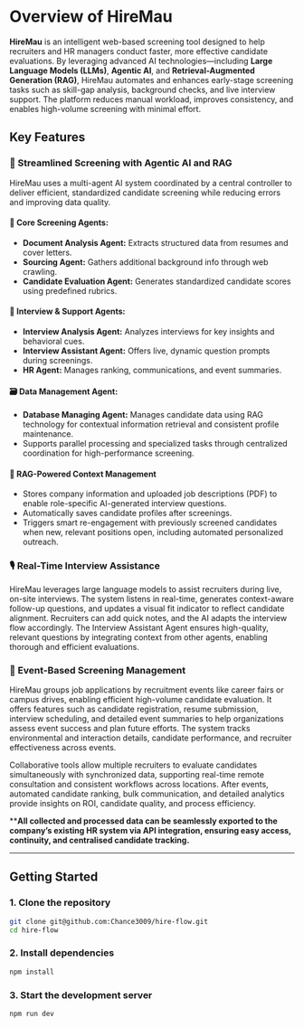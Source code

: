 # Overview of HireMau

**HireMau** is an intelligent web-based screening tool designed to help recruiters and HR managers conduct faster, more effective candidate evaluations. By leveraging advanced AI technologies—including **Large Language Models (LLMs)**, **Agentic AI**, and **Retrieval-Augmented Generation (RAG)**, HireMau automates and enhances early-stage screening tasks such as skill-gap analysis, background checks, and live interview support. The platform reduces manual workload, improves consistency, and enables high-volume screening with minimal effort.

## Key Features

### 🤖 Streamlined Screening with Agentic AI and RAG
HireMau uses a multi-agent AI system coordinated by a central controller to deliver efficient, standardized candidate screening while reducing errors and improving data quality.

#### 🧩 Core Screening Agents:
- **Document Analysis Agent:** Extracts structured data from resumes and cover letters.
- **Sourcing Agent:** Gathers additional background info through web crawling.
- **Candidate Evaluation Agent:** Generates standardized candidate scores using predefined rubrics.

#### 💬 Interview & Support Agents:
- **Interview Analysis Agent:** Analyzes interviews for key insights and behavioral cues.
- **Interview Assistant Agent:** Offers live, dynamic question prompts during screenings.
- **HR Agent:** Manages ranking, communications, and event summaries.

#### 🗃️ Data Management Agent:
- **Database Managing Agent:** Manages candidate data using RAG technology for contextual information retrieval and consistent profile maintenance.
- Supports parallel processing and specialized tasks through centralized coordination for high-performance screening.

#### 🧠 RAG-Powered Context Management
- Stores company information and uploaded job descriptions (PDF) to enable role-specific AI-generated interview questions.
- Automatically saves candidate profiles after screenings.
- Triggers smart re-engagement with previously screened candidates when new, relevant positions open, including automated personalized outreach.

### 🎙️ Real-Time Interview Assistance
HireMau leverages large language models to assist recruiters during live, on-site interviews. The system listens in real-time, generates context-aware follow-up questions, and updates a visual fit indicator to reflect candidate alignment. Recruiters can add quick notes, and the AI adapts the interview flow accordingly. The Interview Assistant Agent ensures high-quality, relevant questions by integrating context from other agents, enabling thorough and efficient evaluations.

### 📅 Event-Based Screening Management
HireMau groups job applications by recruitment events like career fairs or campus drives, enabling efficient high-volume candidate evaluation. It offers features such as candidate registration, resume submission, interview scheduling, and detailed event summaries to help organizations assess event success and plan future efforts. The system tracks environmental and interaction details, candidate performance, and recruiter effectiveness across events.

Collaborative tools allow multiple recruiters to evaluate candidates simultaneously with synchronized data, supporting real-time remote consultation and consistent workflows across locations. After events, automated candidate ranking, bulk communication, and detailed analytics provide insights on ROI, candidate quality, and process efficiency.

****All collected and processed data can be seamlessly exported to the company’s existing HR system via API integration, ensuring easy access, continuity, and centralised candidate tracking.**

---

## Getting Started

### 1. Clone the repository
```bash
git clone git@github.com:Chance3009/hire-flow.git
cd hire-flow
```

### 2. Install dependencies
```bash
npm install
```

### 3. Start the development server
```bash
npm run dev
```
